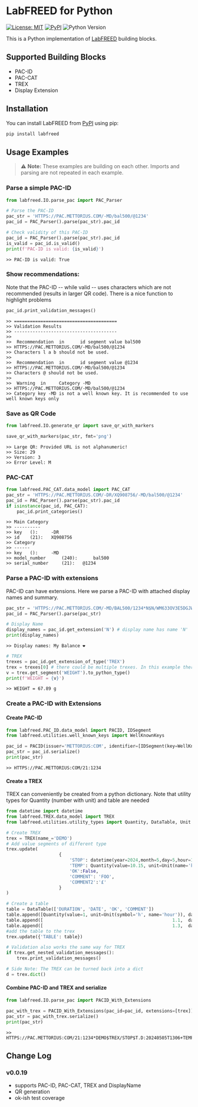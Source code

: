 # LabFREED for Python

[![License: MIT](https://img.shields.io/badge/License-MIT-blue.svg)](LICENSE) [![PyPI](https://img.shields.io/pypi/v/labfreed.svg)](https://pypi.org/project/labfreed/) ![Python Version](https://img.shields.io/pypi/pyversions/labfreed)

<!--
[![Tests](https://github.com/retothuerer/LabFREED/actions/workflows/ci.yml/badge.svg)](https://github.com/retothuerer/LabFREED/actions/workflows/ci.yml)
-->

This is a Python implementation of [LabFREED](www.labfreed.wega-it.com) building blocks.

## Supported Building Blocks
- PAC-ID
- PAC-CAT
- TREX
- Display Extension

## Installation
You can install LabFREED from [PyPI](https://pypi.org/project/labfreed/) using pip:

```bash
pip install labfreed
```


## Usage Examples
> ⚠️ **Note:** These examples are building on each other. Imports and parsing are not repeated in each example.
<!-- BEGIN EXAMPLES -->
### Parse a simple PAC-ID

```python
from labfreed.IO.parse_pac import PAC_Parser

# Parse the PAC-ID
pac_str = 'HTTPS://PAC.METTORIUS.COM/-MD/bal500/@1234'
pac_id = PAC_Parser().parse(pac_str).pac_id

# Check validity of this PAC-ID
pac_id = PAC_Parser().parse(pac_str).pac_id
is_valid = pac_id.is_valid()
print(f'PAC-ID is valid: {is_valid}')
```
```text
>> PAC-ID is valid: True
```
### Show recommendations:
Note that the PAC-ID -- while valid -- uses characters which are not recommended (results in larger QR code).
There is a nice function to highlight problems

```python
pac_id.print_validation_messages()
```
```text
>> =======================================
>> Validation Results
>> ---------------------------------------
>> 
>>  Recommendation  in      id segment value bal500
>> HTTPS://PAC.METTORIUS.COM/-MD/bal500/@1234
>> Characters l a b should not be used.
>> 
>>  Recommendation  in      id segment value @1234
>> HTTPS://PAC.METTORIUS.COM/-MD/bal500/@1234
>> Characters @ should not be used.
>> 
>>  Warning  in     Category -MD
>> HTTPS://PAC.METTORIUS.COM/-MD/bal500/@1234
>> Category key -MD is not a well known key. It is recommended to use well known keys only
```
### Save as QR Code

```python
from labfreed.IO.generate_qr import save_qr_with_markers

save_qr_with_markers(pac_str, fmt='png')
```
```text
>> Large QR: Provided URL is not alphanumeric!
>> Size: 29
>> Version: 3
>> Error Level: M
```
### PAC-CAT

```python
from labfreed.PAC_CAT.data_model import PAC_CAT
pac_str = 'HTTPS://PAC.METTORIUS.COM/-DR/XQ908756/-MD/bal500/@1234'
pac_id = PAC_Parser().parse(pac_str).pac_id
if isinstance(pac_id, PAC_CAT):
    pac_id.print_categories()
```
```text
>> Main Category
>> ----------
>> key 	 (): 	 -DR
>> id 	 (21): 	 XQ908756
>> Category
>> ------ 
>> key 	 (): 	 -MD
>> model_number 	 (240): 	 bal500
>> serial_number 	 (21): 	 @1234
```
### Parse a PAC-ID with extensions
PAC-ID can have extensions. Here we parse a PAC-ID with attached display names and summary.

```python
pac_str = 'HTTPS://PAC.METTORIUS.COM/-MD/BAL500/1234*N$N/WM633OV3E5DGJW2BEG0PDM1EA7*SUM$TREX/WEIGHT$GRM:67.89'
pac_id = PAC_Parser().parse(pac_str)

# Display Name
display_names = pac_id.get_extension('N') # display name has name 'N'
print(display_names)
```
```text
>> Display names: My Balance ❤️
```
```python
# TREX
trexes = pac_id.get_extension_of_type('TREX')
trex = trexes[0] # there could be multiple trexes. In this example there is only one, though
v = trex.get_segment('WEIGHT').to_python_type() 
print(f'WEIGHT = {v}')
```
```text
>> WEIGHT = 67.89 g
```
### Create a PAC-ID with Extensions

#### Create PAC-ID

```python
from labfreed.PAC_ID.data_model import PACID, IDSegment
from labfreed.utilities.well_known_keys import WellKnownKeys

pac_id = PACID(issuer='METTORIUS:COM', identifier=[IDSegment(key=WellKnownKeys.SERIAL, value='1234')])
pac_str = pac_id.serialize()
print(pac_str)
```
```text
>> HTTPS://PAC.METTORIUS:COM/21:1234
```
#### Create a TREX 
TREX can conveniently be created from a python dictionary.
Note that utility types for Quantity (number with unit) and table are needed

```python
from datetime import datetime
from labfreed.TREX.data_model import TREX
from labfreed.utilities.utility_types import Quantity, DataTable, Unit

# Create TREX
trex = TREX(name_='DEMO') 
# Add value segments of different type
trex.update(   
                    {
                        'STOP': datetime(year=2024,month=5,day=5,hour=13,minute=6),
                        'TEMP': Quantity(value=10.15, unit=Unit(name='kelvin', symbol='K')),
                        'OK':False,
                        'COMMENT': 'FOO',
                        'COMMENT2':'£'
                    }
)

# Create a table
table = DataTable(['DURATION', 'DATE', 'OK', 'COMMENT'])
table.append([Quantity(value=1, unit=Unit(symbol='h', name='hour')), datetime.now(), True, 'FOO'])
table.append([                                                 1.1,  datetime.now(), True, 'BAR'])
table.append([                                                 1.3,  datetime.now(), False, 'BLUBB'])
#add the table to the trex
trex.update({'TABLE': table})

# Validation also works the same way for TREX
if trex.get_nested_validation_messages():
    trex.print_validation_messages()

# Side Note: The TREX can be turned back into a dict
d = trex.dict()
```
#### Combine PAC-ID and TREX and serialize

```python
from labfreed.IO.parse_pac import PACID_With_Extensions

pac_with_trex = PACID_With_Extensions(pac_id=pac_id, extensions=[trex])
pac_str = pac_with_trex.serialize()
print(pac_str)
```
```text
>> HTTPS://PAC.METTORIUS:COM/21:1234*DEMO$TREX/STOP$T.D:20240505T1306+TEMP$KEL:10.15+OK$T.B:F+COMMENT$T.A:FOO+COMMENT2$T.T:12G3+TABLE$$DURATION$HUR:DATE$T.D:OK$T.B:COMMENT$T.A::1:20250409T082814.766:T:FOO::1.1:20250409T082814.766:T:BAR::1.3:20250409T082814.766:F:BLUBB
```
<!-- END EXAMPLES -->



## Change Log

### v0.0.19
- supports PAC-ID, PAC-CAT, TREX and DisplayName
- QR generation 
- ok-ish test coverage